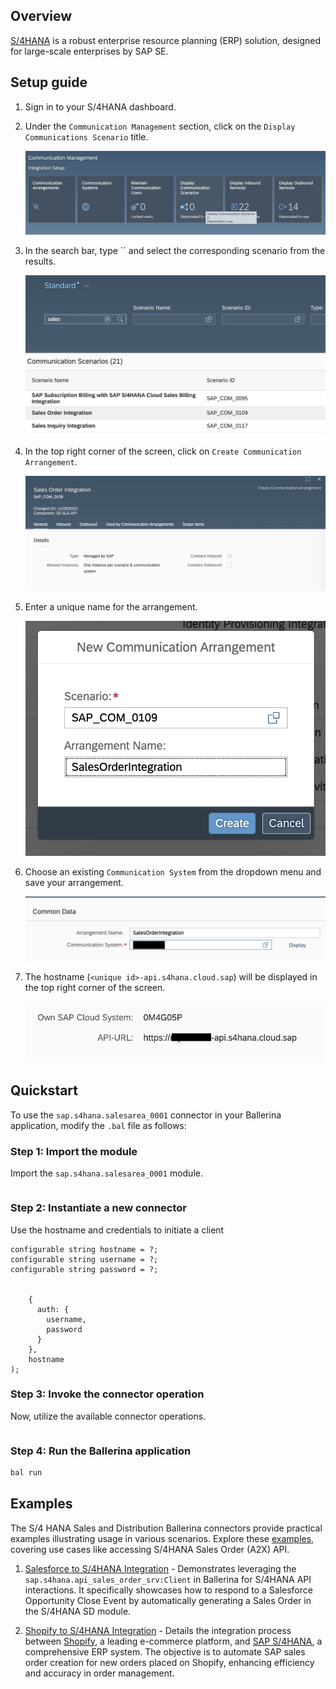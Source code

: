 ## Overview

[S/4HANA](https://www.sap.com/india/products/erp/s4hana.html) is a robust enterprise resource planning (ERP) solution,
designed for large-scale enterprises by SAP SE.



## Setup guide

1. Sign in to your S/4HANA dashboard.

2. Under the `Communication Management` section, click on the `Display Communications Scenario` title.

   ![Display Scenarios](https://raw.githubusercontent.com/ballerina-platform/module-ballerinax-sap/main/docs/setup/3-1-display-scenarios.png)

3. In the search bar, type `` and select the corresponding scenario from the results.

   ![Search Sales Order](https://raw.githubusercontent.com/ballerina-platform/module-ballerinax-sap/main/docs/setup/3-2-search-sales-order.png)

4. In the top right corner of the screen, click on `Create Communication Arrangement`.

   ![Click Create Arrangement](https://raw.githubusercontent.com/ballerina-platform/module-ballerinax-sap/main/docs/setup/3-3-click-create-arrangement.png)

5. Enter a unique name for the arrangement.

   ![Give Arrangement Name](https://raw.githubusercontent.com/ballerina-platform/module-ballerinax-sap/main/docs/setup/3-4-give-arrangement-name.png)

6. Choose an existing `Communication System` from the dropdown menu and save your arrangement.

   ![Select Existing Communication Arrangement](https://raw.githubusercontent.com/ballerina-platform/module-ballerinax-sap/main/docs/setup/3-5-select-communication-system.png)

7. The hostname (`<unique id>-api.s4hana.cloud.sap`) will be displayed in the top right corner of the screen.

   ![View Hostname](https://raw.githubusercontent.com/ballerina-platform/module-ballerinax-sap/main/docs/setup/3-6-view-hostname.png)

## Quickstart

To use the `sap.s4hana.salesarea_0001` connector in your Ballerina application, modify the `.bal` file as follows:

### Step 1: Import the module

Import the `sap.s4hana.salesarea_0001` module.

```ballerina

```

### Step 2: Instantiate a new connector

Use the hostname and credentials to initiate a client

```ballerina
configurable string hostname = ?;
configurable string username = ?;
configurable string password = ?;


    {
      auth: {
        username,
        password
      }
    },
    hostname
);
```

### Step 3: Invoke the connector operation

Now, utilize the available connector operations.

```ballerina

```

### Step 4: Run the Ballerina application

```bash
bal run
```

## Examples

The S/4 HANA Sales and Distribution Ballerina connectors provide practical examples illustrating usage in various
scenarios. Explore
these [examples](https://github.com/ballerina-platform/module-ballerinax-sap.s4hana.sales/tree/main/examples), covering
use cases like accessing S/4HANA Sales Order (A2X) API.

1. [Salesforce to S/4HANA Integration](https://github.com/ballerina-platform/module-ballerinax-sap.s4hana.sales/tree/main/examples/salesforce-to-sap) -
   Demonstrates leveraging the `sap.s4hana.api_sales_order_srv:Client` in Ballerina for S/4HANA API interactions. It
   specifically showcases how to respond to a Salesforce Opportunity Close Event by automatically generating a Sales
   Order in the S/4HANA SD module.

2. [Shopify to S/4HANA Integration](https://github.com/ballerina-platform/module-ballerinax-sap.s4hana.sales/tree/main/examples/shopify-to-sap) -
   Details the integration process between [Shopify](https://admin.shopify.com/), a leading e-commerce platform,
   and [SAP S/4HANA](https://www.sap.com/products/erp/s4hana.html), a comprehensive ERP system. The objective is to
   automate SAP sales order creation for new orders placed on Shopify, enhancing efficiency and accuracy in order
   management.
